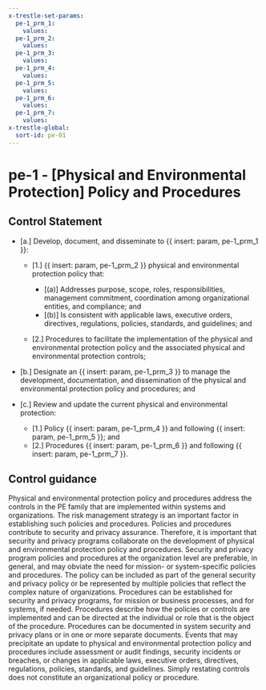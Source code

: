 ```yaml
---
x-trestle-set-params:
  pe-1_prm_1:
    values:
  pe-1_prm_2:
    values:
  pe-1_prm_3:
    values:
  pe-1_prm_4:
    values:
  pe-1_prm_5:
    values:
  pe-1_prm_6:
    values:
  pe-1_prm_7:
    values:
x-trestle-global:
  sort-id: pe-01
---
```


# pe-1 - \[Physical and Environmental Protection\] Policy and Procedures

## Control Statement

- \[a.\] Develop, document, and disseminate to {{ insert: param, pe-1_prm_1 }}:

  - \[1.\] {{ insert: param, pe-1_prm_2 }} physical and environmental protection policy that:

    - \[(a)\] Addresses purpose, scope, roles, responsibilities, management commitment, coordination among organizational entities, and compliance; and
    - \[(b)\] Is consistent with applicable laws, executive orders, directives, regulations, policies, standards, and guidelines; and

  - \[2.\] Procedures to facilitate the implementation of the physical and environmental protection policy and the associated physical and environmental protection controls;

- \[b.\] Designate an {{ insert: param, pe-1_prm_3 }} to manage the development, documentation, and dissemination of the physical and environmental protection policy and procedures; and

- \[c.\] Review and update the current physical and environmental protection:

  - \[1.\] Policy {{ insert: param, pe-1_prm_4 }} and following {{ insert: param, pe-1_prm_5 }}; and
  - \[2.\] Procedures {{ insert: param, pe-1_prm_6 }} and following {{ insert: param, pe-1_prm_7 }}.

## Control guidance

Physical and environmental protection policy and procedures address the controls in the PE family that are implemented within systems and organizations. The risk management strategy is an important factor in establishing such policies and procedures. Policies and procedures contribute to security and privacy assurance. Therefore, it is important that security and privacy programs collaborate on the development of physical and environmental protection policy and procedures. Security and privacy program policies and procedures at the organization level are preferable, in general, and may obviate the need for mission- or system-specific policies and procedures. The policy can be included as part of the general security and privacy policy or be represented by multiple policies that reflect the complex nature of organizations. Procedures can be established for security and privacy programs, for mission or business processes, and for systems, if needed. Procedures describe how the policies or controls are implemented and can be directed at the individual or role that is the object of the procedure. Procedures can be documented in system security and privacy plans or in one or more separate documents. Events that may precipitate an update to physical and environmental protection policy and procedures include assessment or audit findings, security incidents or breaches, or changes in applicable laws, executive orders, directives, regulations, policies, standards, and guidelines. Simply restating controls does not constitute an organizational policy or procedure.
